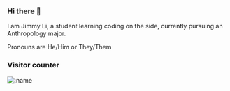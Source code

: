 ### Hi there 👋

I am Jimmy Li, a student learning coding on the side, currently pursuing an Anthropology major.

Pronouns are He/Him or They/Them

### Visitor counter

![:name](https://count.getloli.com/@Wokipokei-Github?name=Wokipokei-Github&theme=booru-touhoulat&padding=7&offset=0&align=top&scale=0.5&pixelated=0&darkmode=auto)
